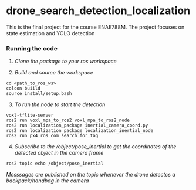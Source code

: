 # drone_search_detection_localization
This is the final project for the course ENAE788M. The project focuses on state estimation and YOLO detection

### Running the code
1. *Clone the package to your ros workspace*
   
2. *Build and source the workspace*
```
cd <path_to_ros_ws>
colcon buiild
source install/setup.bash
```
3. *To run the node to start the detection*
```
voxl-tflite-server
ros2 run voxl_mpa_to_ros2 voxl_mpa_to_ros2_node
ros2 run localization_package inertial_camera_coord.py
ros2 run localization_package localization_inertial_node
ros2 run px4_ros_com search_for_tag
```
4. *Subscribe to the /object/pose_inertial to get the coordinates of the detected object in the camera frame*
```
ros2 topic echo /object/pose_inertial
```
*Messsages are published on the topic whenever the drone detectcs a backpack/handbag in the camera*
